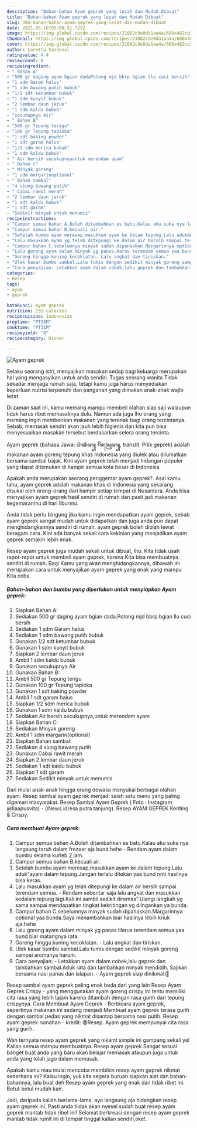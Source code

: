 ```yaml
---
description: "Bahan-bahan Ayam geprek yang lezat dan Mudah Dibuat"
title: "Bahan-bahan Ayam geprek yang lezat dan Mudah Dibuat"
slug: 384-bahan-bahan-ayam-geprek-yang-lezat-dan-mudah-dibuat
date: 2021-05-16T05:00:51.725Z
image: https://img-global.cpcdn.com/recipes/21082c9e0da1aa4a/680x482cq70/ayam-geprek-foto-resep-utama.jpg
thumbnail: https://img-global.cpcdn.com/recipes/21082c9e0da1aa4a/680x482cq70/ayam-geprek-foto-resep-utama.jpg
cover: https://img-global.cpcdn.com/recipes/21082c9e0da1aa4a/680x482cq70/ayam-geprek-foto-resep-utama.jpg
author: Loretta Sandoval
ratingvalue: 4.4
reviewcount: 8
recipeingredient:
- " Bahan A"
- "500 gr daging ayam bgian dadaPotong mjd bbrp bgian llu cuci bersih"
- "1 sdm Garam halus"
- "1 sdm bawang putih bubuk"
- "1/2 sdt ketumbar bubuk"
- "1 sdm kunyit bubuk"
- "2 lembar daun jeruk"
- "1 sdm kaldu bubuk"
- "secukupnya Air"
- " Bahan B"
- "500 gr Tepung terigu"
- "100 gr Tepung tapioka"
- "1 sdt baking powder"
- "1 sdt garam halus"
- "1/2 sdm merica bubuk"
- "1 sdm kaldu bubuk"
- " Air bersih secukupnyauntuk merendam ayam"
- " Bahan C"
- " Minyak goreng"
- "1 sdm margarinoptional"
- " Bahan sambal"
- "4 siung bawang putih"
- " Cabai rawit merah"
- "2 lembar daun jeruk"
- "1 sdt kaldu bubuk"
- "1 sdt garam"
- "Sedikit minyak untuk menumis"
recipeinstructions:
- "Campur semua bahan A.Boleh ditambahkan es batu.Kalau aku suka nya langsung taruh dalam frezeer aja bund.hehe Rendam ayam dalam bumbu selama kurleb 2 jam."
- "Campur semua bahan B,kecuali air."
- "Setelah bumbu ayam meresap,masukkan ayam ke dalam tepung.Lalu aduk&#34;ayam dalam tepung.Jangan terlalu ditekan yaa bund nnti hasilnya bisa keras."
- "Lalu masukkan ayam yg telah ditepungi ke dalam air bersih sampai terendam semua. Rendam sebentar saja lalu angkat dan masukkan kedalam tepung lagi.Kali ini sambil sedikit diremas&#34;.Ulangi langkah yg sama sampai mendapatkan tingkat kekritingan yg diingankan ya bunda."
- "Campur bahan C.sebelumnya minyak sudah dipanaskan.Margarinnya optional yaa bunda.Saya menambahkan biar hasilnya lebih kriuk aja.hehe"
- "Lalu goreng ayam dalam minyak yg panas.Harus terendam semua yaa bund biar matangnya rata."
- "Goreng hingga kuning kecoklatan. Lalu angkat dan tiriskan."
- "Ulek kasar bumbu sambal.Lalu tumis dengan sedikit minyak goreng sampai aromanya harum."
- "Cara penyajian: Letakkan ayam dalam cobek,lalu geprek dan tambahkan sambal.Aduk rata dan tambahkan minyak mendidih. Sajikan bersama nasi panas dan lalapan. Ayam geprek siap dinikmati🤤"
categories:
- Resep
tags:
- ayam
- geprek

katakunci: ayam geprek 
nutrition: 231 calories
recipecuisine: Indonesian
preptime: "PT35M"
cooktime: "PT31M"
recipeyield: "4"
recipecategory: Dinner

---
```



![Ayam geprek](https://img-global.cpcdn.com/recipes/21082c9e0da1aa4a/680x482cq70/ayam-geprek-foto-resep-utama.jpg)

Selaku seorang istri, menyajikan masakan sedap bagi keluarga merupakan hal yang mengasyikan untuk anda sendiri. Tugas seorang  wanita Tidak sekadar menjaga rumah saja, tetapi kamu juga harus menyediakan keperluan nutrisi terpenuhi dan panganan yang dimakan anak-anak wajib lezat.

Di zaman  saat ini, kamu memang mampu membeli olahan siap saji walaupun tidak harus ribet memasaknya dulu. Namun ada juga lho orang yang memang ingin memberikan makanan yang terenak bagi orang tercintanya. Sebab, memasak sendiri akan jauh lebih higienis dan kita pun bisa menyesuaikan masakan tersebut berdasarkan selera orang tercinta. 

Ayam geprek (bahasa Jawa: ꦥꦶꦠꦶꦏ꧀ ꦒꦼꦥꦿꦺꦏ꧀, translit. Pitik geprèk) adalah makanan ayam goreng tepung khas Indonesia yang diulek atau dilumatkan bersama sambal bajak. Kini ayam geprek telah menjadi hidangan populer yang dapat ditemukan di hampir semua kota besar di Indonesia.

Apakah anda merupakan seorang penggemar ayam geprek?. Asal kamu tahu, ayam geprek adalah makanan khas di Indonesia yang sekarang disukai oleh orang-orang dari hampir setiap tempat di Nusantara. Anda bisa menyajikan ayam geprek hasil sendiri di rumah dan pasti jadi makanan kegemaranmu di hari liburmu.

Anda tidak perlu bingung jika kamu ingin mendapatkan ayam geprek, sebab ayam geprek sangat mudah untuk didapatkan dan juga anda pun dapat menghidangkannya sendiri di rumah. ayam geprek boleh diolah lewat beragam cara. Kini ada banyak sekali cara kekinian yang menjadikan ayam geprek semakin lebih enak.

Resep ayam geprek juga mudah sekali untuk dibuat, lho. Kita tidak usah repot-repot untuk membeli ayam geprek, karena Kita bisa membuatnya sendiri di rumah. Bagi Kamu yang akan menghidangkannya, dibawah ini merupakan cara untuk menyajikan ayam geprek yang enak yang mampu Kita coba.

<!--inarticleads1-->

##### Bahan-bahan dan bumbu yang diperlukan untuk menyiapkan Ayam geprek:

1. Siapkan  Bahan A:
1. Sediakan 500 gr daging ayam bgian dada.Potong mjd bbrp bgian llu cuci bersih
1. Sediakan 1 sdm Garam halus
1. Sediakan 1 sdm bawang putih bubuk
1. Gunakan 1/2 sdt ketumbar bubuk
1. Gunakan 1 sdm kunyit bubuk
1. Siapkan 2 lembar daun jeruk
1. Ambil 1 sdm kaldu bubuk
1. Gunakan secukupnya Air
1. Gunakan  Bahan B:
1. Ambil 500 gr Tepung terigu
1. Gunakan 100 gr Tepung tapioka
1. Gunakan 1 sdt baking powder
1. Ambil 1 sdt garam halus
1. Siapkan 1/2 sdm merica bubuk
1. Gunakan 1 sdm kaldu bubuk
1. Sediakan  Air bersih secukupnya,untuk merendam ayam
1. Siapkan  Bahan C:
1. Sediakan  Minyak goreng
1. Ambil 1 sdm margarin(optional)
1. Siapkan  Bahan sambal:
1. Sediakan 4 siung bawang putih
1. Gunakan  Cabai rawit merah
1. Siapkan 2 lembar daun jeruk
1. Sediakan 1 sdt kaldu bubuk
1. Siapkan 1 sdt garam
1. Sediakan Sedikit minyak untuk menumis


Dari mulai anak-anak hingga orang dewasa menyukai berbagai olahan ayam. Resep sambal ayam geprek menjadi salah satu menu yang paling digemari masyarakat. Resep Sambal Ayam Geprek ( Foto : Instagram @tiaapusvita) - (iNews.id/esa putra tanjung). Resep AYAM GEPREK Keriting &amp; Crispy. 

<!--inarticleads2-->

##### Cara membuat Ayam geprek:

1. Campur semua bahan A.Boleh ditambahkan es batu.Kalau aku suka nya langsung taruh dalam frezeer aja bund.hehe - Rendam ayam dalam bumbu selama kurleb 2 jam.
1. Campur semua bahan B,kecuali air.
1. Setelah bumbu ayam meresap,masukkan ayam ke dalam tepung.Lalu aduk&#34;ayam dalam tepung.Jangan terlalu ditekan yaa bund nnti hasilnya bisa keras.
1. Lalu masukkan ayam yg telah ditepungi ke dalam air bersih sampai terendam semua. - Rendam sebentar saja lalu angkat dan masukkan kedalam tepung lagi.Kali ini sambil sedikit diremas&#34;.Ulangi langkah yg sama sampai mendapatkan tingkat kekritingan yg diingankan ya bunda.
1. Campur bahan C.sebelumnya minyak sudah dipanaskan.Margarinnya optional yaa bunda.Saya menambahkan biar hasilnya lebih kriuk aja.hehe
1. Lalu goreng ayam dalam minyak yg panas.Harus terendam semua yaa bund biar matangnya rata.
1. Goreng hingga kuning kecoklatan. - Lalu angkat dan tiriskan.
1. Ulek kasar bumbu sambal.Lalu tumis dengan sedikit minyak goreng sampai aromanya harum.
1. Cara penyajian: - Letakkan ayam dalam cobek,lalu geprek dan tambahkan sambal.Aduk rata dan tambahkan minyak mendidih. Sajikan bersama nasi panas dan lalapan. - Ayam geprek siap dinikmati🤤


Resep sambal ayam geprek paling enak beda dari yang lain Resep Ayam Geprek Crispy - yang menggunakan ayam goreng crispy ini tentu memiliki cita rasa yang lebih tajam karena ditambah dengan rasa gurih dari tepung crispynya. Cara Membuat Ayam Geprek - Berbicara ayam geprek, sepertinya makanan ini sedang menjadi Membuat ayam geprek terasa gurih dengan sambal pedas yang nikmat disantap bersama nasi putih. Resep ayam geprek rumahan - kredit: @Resep. Ayam geprek mempunyai cita rasa yang gurih. 

Wah ternyata resep ayam geprek yang nikamt simple ini gampang sekali ya! Kalian semua mampu membuatnya. Resep ayam geprek Sangat sesuai banget buat anda yang baru akan belajar memasak ataupun juga untuk anda yang telah jago dalam memasak.

Apakah kamu mau mulai mencoba membikin resep ayam geprek nikmat sederhana ini? Kalau ingin, yuk kita segera buruan siapkan alat dan bahan-bahannya, lalu buat deh Resep ayam geprek yang enak dan tidak ribet ini. Betul-betul mudah kan. 

Jadi, daripada kalian berlama-lama, ayo langsung aja hidangkan resep ayam geprek ini. Pasti anda tiidak akan nyesel sudah buat resep ayam geprek mantab tidak ribet ini! Selamat berkreasi dengan resep ayam geprek mantab tidak rumit ini di tempat tinggal kalian sendiri,oke!.

